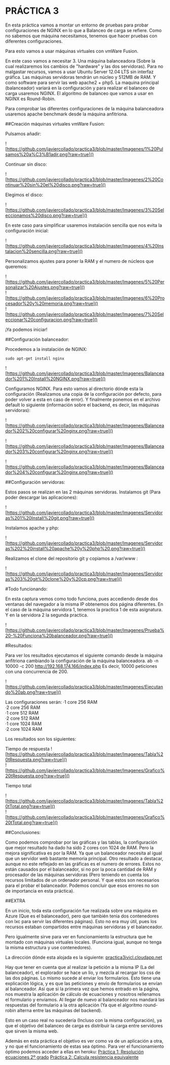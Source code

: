 PRÁCTICA 3
==========

En esta práctica vamos a montar un entorno de pruebas para probar configuraciones de NGINX en lo que a Balanceo de carga se refiere. Como no sabemos que máquina necesitamos, tenemos que hacer pruebas con diferentes configuraciones.

Para esto vamos a usar máquinas virtuales con vmWare Fusion.

En este caso vamos a necesitar 3. Una máquina balanceadora (Sobre la cual realizaremos los cambios de "hardware" y las dos servidoras).
Para no malgastar recursos, vamos a usar Ubuntu Server 12.04 LTS sin interfaz gráfica.
Las máquinas servidoras tendrán un núcleo y 512MB de RAM. Y como software para servir las web apache2 + php5.
La maquina principal (balanceador) variará en la configuración y para realizar el balanceo de carga usaremos NGINX. El algoritmo de balanceo que vamos a usar en NGINX es Round-Robin.

Para comprobar las diferentes configuraciones de la máquina balanceadora usaremos apache benchmark desde la máquina anfitriona.

##Creación máquinas virtuales vmWare Fusion:

Pulsamos añadir:

![https://github.com/javiercollado/practica3/blob/master/Imagenes/1%20Pulsamos%20a%C3%B1adir.png?raw=true]()

Continuar sin disco:

![https://github.com/javiercollado/practica3/blob/master/Imagenes/2%20Continuar%20sin%20el%20disco.png?raw=true]()

Elegimos el disco: 

![https://github.com/javiercollado/practica3/blob/master/Imagenes/3%20Seleccionamos%20disco.png?raw=true]()

En este caso para simplificar usaremos instalación sencilla que nos evita la configuración inicial:

![https://github.com/javiercollado/practica3/blob/master/Imagenes/4%20Instalacion%20sencilla.png?raw=true]()

Personalizamos ajustes para poner la RAM y el numero de núcleos que queremos:

![https://github.com/javiercollado/practica3/blob/master/Imagenes/5%20Personalizar%20Ajustes.png?raw=true]()  
![https://github.com/javiercollado/practica3/blob/master/Imagenes/6%20Procesador%20y%20memoria.png?raw=true]()  
![https://github.com/javiercollado/practica3/blob/master/Imagenes/7%20Seleccionar%20configuracion.png?raw=true]()


¡Ya podemos iniciar!


##Configuración balanceador:
 
Procedemos a la instalación de NGINX:

	sudo apt-get install nginx

![https://github.com/javiercollado/practica3/blob/master/Imagenes/Balanceador%201%20Install%20NGINX.png?raw=true]()

Configuramos NGINX. Para esto vamos al directorio dónde esta la configuración (Realizamos una copia de la configuración por defecto, para poder volver a esta en caso de error). Y finalmente ponemos en el archivo default lo siguiente (información sobre el backend, es decir, las máquinas servidoras):

![https://github.com/javiercollado/practica3/blob/master/Imagenes/Balanceador%202%20configurar%20nginx.png?raw=true]()

![https://github.com/javiercollado/practica3/blob/master/Imagenes/Balanceador%203%20configurar%20nginx.png?raw=true]()

![https://github.com/javiercollado/practica3/blob/master/Imagenes/Balanceador%204%20configurar%20nginx.png?raw=true]()

##Configuración servidoras:

Estos pasos se realizan en las 2 máquinas servidoras.
Instalamos git (Para poder descargar las aplicaciones):

![https://github.com/javiercollado/practica3/blob/master/Imagenes/Servidoras%201%20Install%20git.png?raw=true]()

Instalamos apache y php:

![https://github.com/javiercollado/practica3/blob/master/Imagenes/Servidoras%202%20install%20apache%20y%20php%20.png?raw=true]()

Realizamos el clone del repositorio git y copiamos a /var/www :

![https://github.com/javiercollado/practica3/blob/master/Imagenes/Servidoras%203%20git%20clone%20y%20cp.png?raw=true]()

#Todo funcionando:

En esta captura vemos como todo funciona, pues accediendo desde dos ventanas del navegador a la misma IP obtenemos dos página diferentes. En el caso de la máquina servidora 1, tenemos la practica 1 de esta asignatura. Y en la servidora 2 la segunda practica.

![https://github.com/javiercollado/practica3/blob/master/Imagenes/Prueba%20-%20Funciona%20balanceador.png?raw=true]()

#Resultados:

Para ver los resultados ejecutamos el siguiente comando desde la máquina anfitriona cambiando la configuración de la máquina balanceadora.
	ab -n 10000 -c 200 http://192.168.174.166/index.php
Es decir, 10000 peticiones con una concurrencia de 200.

![https://github.com/javiercollado/practica3/blob/master/Imagenes/Ejecutando%20ab.png?raw=true]()  

Las configuraciones serán:
·1 core 256 RAM  
·2 core 256 RAM  
·1 core 512 RAM  
·2 core 512 RAM  
·1 core 1024 RAM  
·2 core 1024 RAM  

Los resultados son los siguientes:  

Tiempo de respuesta
![https://github.com/javiercollado/practica3/blob/master/Imagenes/Tabla%20tRespuesta.png?raw=true]()  
![https://github.com/javiercollado/practica3/blob/master/Imagenes/Grafico%20tRespuesta.png?raw=true]()  

Tiempo total

![https://github.com/javiercollado/practica3/blob/master/Imagenes/Tabla%20tTotal.png?raw=true]()  
![https://github.com/javiercollado/practica3/blob/master/Imagenes/Grafico%20tTotal.png?raw=true]()  

##Conclusiones:

Como podemos comprobar por las gráficas y las tablas, la configuración que mejor resultado ha dado ha sido 2 cores con 1024 de RAM. Pero la mejora significativa es por la RAM. Ya que un balanceador necesita al igual que un servidor web bastante memoria principal. 
Otro resultado a destacar, aunque no este reflejado en las gráficas es el numero de errores. Estos no están causados por el balanceador, si no por la poca cantidad de RAM y procesador de las máquinas servidoras (Pero teniendo en cuenta los recursos limitados de un ordenador personal. Y que estos son necesarios para el probar el balanceador. Podemos concluir que esos errores no son de importancia en esta práctica).


##EXTRA

En un inicio, toda esta configuración fue realizada sobre una máquina en Azure (Que es el balanceador), pero que también tenia dos contenedores con lxc para servir las diferentes páginas). 
Esto no era muy útil, pues los recursos estaban compartidos entre máquinas servidoras y el balanceador. 

Pero igualmente sirve para ver en funcionamiento la estructura que he montado con máquinas virtuales locales. (Funciona igual, aunque no tenga la misma estructura y use contenedores).

La dirección dónde esta alojada es la siguiente:
[practica3ivjcl.cloudapp.net](practica3ivjcl.cloudapp.net)


Hay que tener en cuenta que al realizar la petición a la misma IP (La del balanceador), el explorador se hace un lío, y mezcla al recargar los css de las dos páginas. Lo mismo sucede al enviar los formularios.
Esto tiene una explicación lógica, y es que las peticiones y envío de formularios se envían al balanceador. Así que si la primera vez que hemos entrado en la página, nos muestra la aplicación de cálculo de ecuaciones y nosotros rellenamos el formulario y enviamos. Al llegar de nuevo al balanceador nos mandará las respuestas del formulario a la otra aplicación (Ya que el algoritmo round-robin alterna entre las máquinas del backend).

Esto en un caso real no sucedería (Incluso con la misma configuración), ya que el objetivo del balanceo de carga es distribuir la carga entre servidores que sirven la misma web. 

Además en esta práctica el objetivo es ver como va de un aplicación a otra, y no que el funcionamiento de estas sea óptimo. Para ver el funcionamiento óptimo podemos acceder a ellas en heroku:
[Práctica 1: Resolución ecuaciones 2º grado](http://segundogradopractica1ivjcl.herokuapp.com/)
[Práctica 2: Calcula resistencia equivalente](http://resitenciasp2ivjcl.herokuapp.com/)